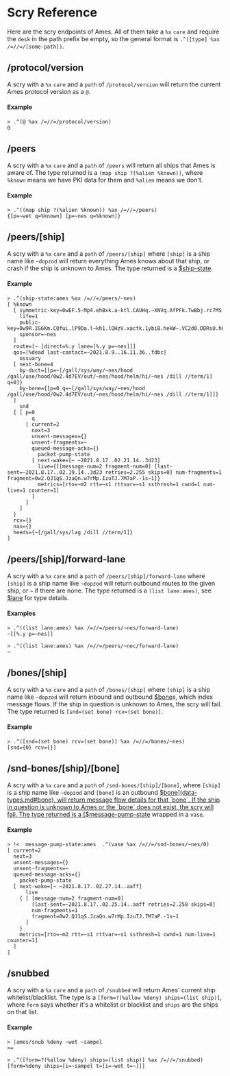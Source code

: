 # Scry Reference

Here are the scry endpoints of Ames. All of them take a `%x` `care` and require the `desk` in the path prefix be empty, so the general format is `.^([type] %ax /=//=/[some-path])`.

## /protocol/version

A scry with a `%x` `care` and a `path` of `/protocol/version` will return the current Ames protocol version as a `@`.

#### Example

```
> .^(@ %ax /=//=/protocol/version)
0
```

## /peers

A scry with a `%x` `care` and a `path` of `/peers` will return all ships that Ames is aware of. The type returned is a `(map ship ?(%alien %known))`, where `%known` means we have PKI data for them and `%alien` means we don't.

#### Example

```
> .^((map ship ?(%alien %known)) %ax /=//=/peers)
{[p=~wet q=%known] [p=~nes q=%known]}
```

## /peers/[ship]

A scry with a `%x` `care` and a `path` of `/peers/[ship]` where `[ship]` is a ship name like `~dopzod` will return everything Ames knows about that ship, or crash if the ship is unknown to Ames. The type returned is a [$ship-state](data-types.md#ship-state).

#### Example

```
> .^(ship-state:ames %ax /=//=/peers/~nes)
[ %known
  [ symmetric-key=0wEF.5-Mp4.ehBxk.a-ktl.CAUHq.~XNVq.AfPFk.TwBbj.rc7MS
    life=1
    public-key=0w9R.IG6Km.CQfuL.lP9Da.l~kh1.lOHzV.xactk.1ybiB.hekW~.VC2d0.DDRsU.h6GHl.PKmRX.p3u2-.vO4Hg.QTOlp.A4AI0.uGPVy
    sponsor=~nes
  ]
  route=[~ [direct=%.y lane=[%.y p=~nes]]]
  qos=[%dead last-contact=~2021.8.9..16.11.36..fdbc]
    ossuary
  [ next-bone=4
    by-duct={[p=~[/gall/sys/way/~nes/hood /gall/use/hood/0w2.4d7EV/out/~nes/hood/helm/hi/~nes /dill //term/1] q=0]}
    by-bone={[p=0 q=~[/gall/sys/way/~nes/hood /gall/use/hood/0w2.4d7EV/out/~nes/hood/helm/hi/~nes /dill //term/1]]}
  ]
    snd
  { [ p=0
        q
      [ current=2
        next=3
        unsent-messages={}
        unsent-fragments=~
        queued-message-acks={}
          packet-pump-state
        [ next-wake=[~ ~2021.8.17..02.21.14..3d23]
          live={[[message-num=2 fragment-num=0] [last-sent=~2021.8.17..02.19.14..3d23 retries=2.255 skips=0] num-fragments=1 fragment=0w2.QJ1qS.JzaQn.w7rMp.IzuTJ.7M7aP.-1s~1]}
          metrics=[rto=~m2 rtt=~s1 rttvar=~s1 ssthresh=1 cwnd=1 num-live=1 counter=1]
        ]
      ]
    ]
  }
  rcv={}
  nax={}
  heeds={~[/gall/sys/lag /dill //term/1]}
]
```

## /peers/[ship]/forward-lane

A scry with a `%x` `care` and a `path` of `/peers/[ship]/forward-lane` where `[ship]` is a ship name like `~dopzod` will return outbound routes to the given ship, or `~` if there are none. The type returned is a `(list lane:ames)`, see [$lane](data-types.md#lane) for type details.

#### Examples

```
> .^((list lane:ames) %ax /=//=/peers/~nes/forward-lane)
~[[%.y p=~nes]]
```

```
> .^((list lane:ames) %ax /=//=/peers/~nec/forward-lane)
~
```

## /bones/[ship]

A scry with a `%x` `care` and a `path` of `/bones/[ship]` where `[ship]` is a ship name like `~dopzod` will return inbound and outbound [$bone](data-types.md#bone)s, which index message flows. If the ship in question is unknown to Ames, the scry will fail. The type returned is `[snd=(set bone) rcv=(set bone)]`.

#### Example

```
> .^([snd=(set bone) rcv=(set bone)] %ax /=//=/bones/~nes)
[snd={0} rcv={}]
```

## /snd-bones/[ship]/[bone]

A scry with a `%x` `care` and a `path` of `/snd-bones/[ship]/[bone]`, where `[ship]` is a ship name like `~dopzod` and `[bone]` is an outbound [$bone](data-types.md#bone), will return message flow details for that `bone`. If the ship in question is unknown to Ames or the `bone` does not exist, the scry will fail. The type returned is a [$message-pump-state](data-types.md#message-pump-state) wrapped in a `vase`.

#### Example

```
> !<  message-pump-state:ames  .^(vase %ax /=//=/snd-bones/~nes/0)
[ current=2
  next=3
  unsent-messages={}
  unsent-fragments=~
  queued-message-acks={}
    packet-pump-state
  [ next-wake=[~ ~2021.8.17..02.27.14..aaff]
      live
    { [ [message-num=2 fragment-num=0]
        [last-sent=~2021.8.17..02.25.14..aaff retries=2.258 skips=0]
        num-fragments=1
        fragment=0w2.QJ1qS.JzaQn.w7rMp.IzuTJ.7M7aP.-1s~1
      ]
    }
    metrics=[rto=~m2 rtt=~s1 rttvar=~s1 ssthresh=1 cwnd=1 num-live=1 counter=1]
  ]
]
```

## /snubbed

A scry with a `%x` `care` and a `path` of `/snubbed` will return Ames' current ship whitelist/blacklist. The type is a `[form=?(%allow %deny) ships=(list ship)]`, where `form` says whether it's a whitelist or blacklist and `ships` are the ships on that list.

#### Example


```
> |ames/snub %deny ~wet ~sampel
>=

> .^([form=?(%allow %deny) ships=(list ship)] %ax /=//=/snubbed)
[form=%deny ships=[i=~sampel t=[i=~wet t=~]]]
```
